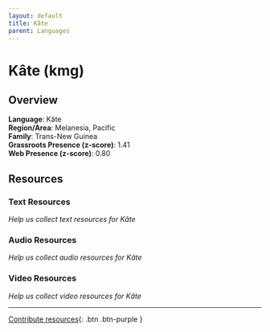 ```yaml
---
layout: default
title: Kâte
parent: Languages
---
```


# Kâte (kmg)

## Overview

**Language**: Kâte  
**Region/Area**: Melanesia, Pacific  
**Family**: Trans-New Guinea  
**Grassroots Presence (z-score)**: 1.41  
**Web Presence (z-score)**: 0.80  

## Resources

### Text Resources
*Help us collect text resources for Kâte*

### Audio Resources
*Help us collect audio resources for Kâte*

### Video Resources
*Help us collect video resources for Kâte*

---

[Contribute resources](https://forms.office.com/e/1SfLJx3u1r){: .btn .btn-purple }
